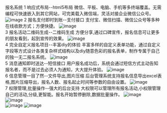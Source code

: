 报名系统
1 响应式布局--html5布局
  微信、平板、电脑、手机等多终端覆盖。无需编程可快速嵌入到其它网站，可完美载入微信端，灵活对接企业微信公众号。
 ![image](https://github.com/jijinduoduo/baoming/tree/master/introduce/diannao1.png) 
2 报名支付即时到账--支付接口
  支付宝、微信扫描、微信公众号等多种在线收款方式；方便快捷。
 ![image](https://github.com/jijinduoduo/baoming/tree/master/introduce/diannao5.png)  
3 报名活动二维码生成--二维码生成
  方便分享,通过口碑宣传，报名信息可让更多的朋友看到，起到宣传的效果。
 ![image](https://github.com/jijinduoduo/baoming/tree/master/introduce/diannao6.png)    
4 完全自定义报名项目--丰富diy的体验
  丰富多样的自定义表单功能，通过自定义字段等方式设计各类复杂样式结构以及diy随意色彩的报名表单，制作专属于自己的独一无二报名系统。
 ![image](https://github.com/jijinduoduo/baoming/tree/master/introduce/diannao4.png)    
5 消息通知即时送达--短信接口
  用户报名成功后，系统会通过短信方式主动告知报名者，而不是过去必须人为通知，大大提升体验。
 ![image](https://github.com/jijinduoduo/baoming/tree/master/introduce/diannao3.png)    
6 信息管理一目了然--文件导出,图片压缩
  后台管理系统支持报名信息导出excel表格,图片压缩导出，报名人数、报名起止时间等参数的自由设置。
 ![image](https://github.com/jijinduoduo/baoming/tree/master/introduce/diannao2.png)    
7 权限管理,批量操作--强大的后台支持
  大权限可以管理所有报名活动,小权限管理自己的活动,分级,更智能。报名开始暂停删除,数据批量操作。
  ![image](https://github.com/jijinduoduo/baoming/tree/master/introduce/shouji1.png)    
  ![image](https://github.com/jijinduoduo/baoming/tree/master/introduce/shouji2.png)  
  ![image](https://github.com/jijinduoduo/baoming/tree/master/introduce/shouji3.png) 
  ![image](https://github.com/jijinduoduo/baoming/tree/master/introduce/shouji4.png) 
